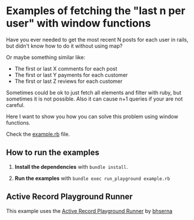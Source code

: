 # Examples of fetching the "last n per user" with window functions

Have you ever needed to get the most recent N posts for each user in rails, but didn't know how to do it without using map?

Or maybe something similar like:

- The first or last X comments for each post
- The first or last Y payments for each customer
- The first or last Z reviews for each customer

Sometimes could be ok to just fetch all elements and filter with ruby, but sometimes it is not possible. Also it can cause n+1 queries if your are not careful.

Here I want to show you how you can solve this problem using window functions.

Check the [example.rb](example.rb) file.

## How to run the examples

1. **Install the dependencies** with `bundle install`.

2. **Run the examples** with `bundle exec run_playground example.rb`

## Active Record Playground Runner

This example uses the [Active Record Playground Runner](https://bhserna.com/active-record-playground-runner-introduction.html) by [bhserna](https://bhserna.com)